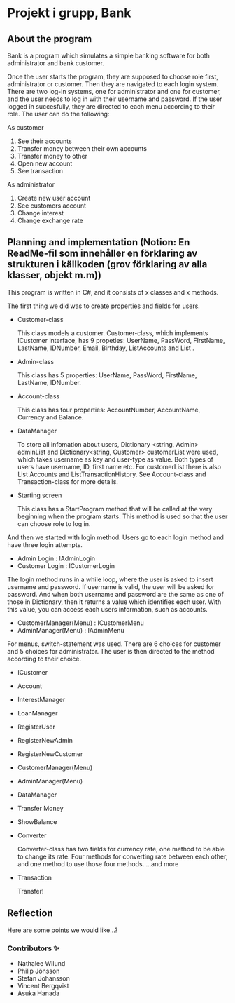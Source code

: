 # Projekt i grupp, Bank
## About the program
Bank is a program which simulates a simple banking software for both administrator and bank customer.

Once the user starts the program, they are supposed to choose role first, administrator or customer. Then they are navigated to each login system. There are two log-in systems, one for administrator and one for customer, and the user needs to log in with their username and password.
If the user logged in succesfully, they are directed to each menu according to their role. The user can do the following:

As customer
1. See their accounts
2. Transfer money between their own accounts
3. Transfer money to other
4. Open new account
5. See transaction

As administrator
1. Create new user account
2. See customers account
3. Change interest
4. Change exchange rate

## Planning and implementation (Notion: En ReadMe-fil som innehåller en förklaring av strukturen i källkoden (grov förklaring av alla klasser, objekt m.m))

This program is written in C#, and it consists of x classes and x methods. 

The first thing we did was to create properties and fields for users.

* Customer-class

  This class models a customer. Customer-class, which implements ICustomer interface, has 9 propeties: UserName, PassWord, FIrstName, LastName, IDNumber, Email, Birthday, List<Account>Accounts and List <Transaction>.
  
* Admin-class

  This class has 5 properties: UserName, PassWord, FirstName, LastName, IDNumber.

* Account-class

  This class has four properties: AccountNumber, AccountName, Currency and Balance. 
  
* DataManager

  To store all infomation about users, Dictionary <string, Admin> adminList and Dictionary<string, Customer> customerList were used, which takes username as key and user-type as value. Both types of users have username, ID, first name etc.
  For customerList there is also List<Account> Accounts and List<Transaction>TransactionHistory. See Account-class and Transaction-class for more details.
  
* Starting screen

  This class has a StartProgram method that will be called at the very beginning when the program starts. This method is used so that the user can choose role to log in.

And then we started with login method. Users go to each login method and have three login attempts. 
* Admin Login : IAdminLogin
* Customer Login : ICustomerLogin

The login method runs in a while loop, where the user is asked to insert username and password. If username is valid, the user will be asked for password. And when both username and password are the same as one of those in Dictionary, then it returns a value which identifies each user. With this value, you can access each users information, such as accounts.

* CustomerManager(Menu) : ICustomerMenu
* AdminManager(Menu) : IAdminMenu

For menus, switch-statement was used. There are 6 choices for customer and 5 choices for administrator. The user is then directed to the method according to their choice.


* ICustomer
* Account


* InterestManager
* LoanManager
* RegisterUser
* RegisterNewAdmin
* RegisterNewCustomer

  
* CustomerManager(Menu)
* AdminManager(Menu)




* DataManager
* Transfer Money
* ShowBalance
* Converter
  
  Converter-class has two fields for currency rate, one method to be able to change its rate. Four methods for converting rate between each other, and one method to use those four methods. ...and more

* Transaction

  Transfer!





## Reflection
Here are some points we would like...?



### Contributors ✨
* Nathalee Wilund
* Philip Jönsson
* Stefan Johansson
* Vincent Bergqvist
* Asuka Hanada
